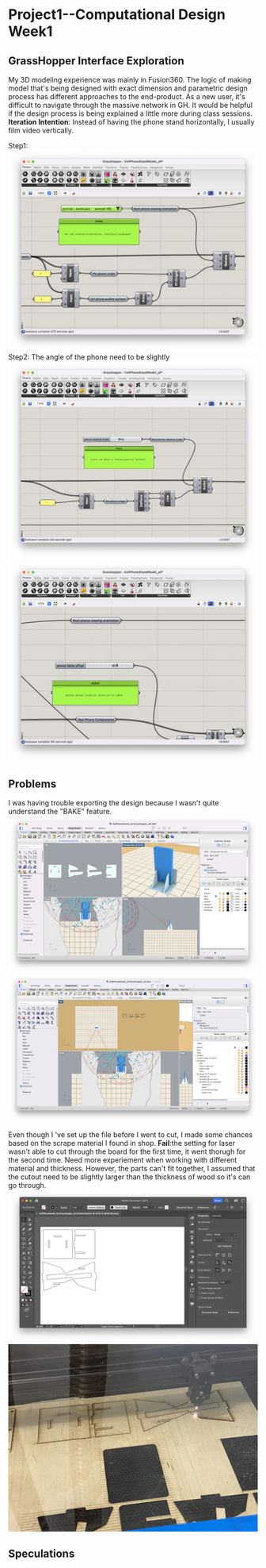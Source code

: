 # Project1--Computational Design Week1
## GrassHopper Interface Exploration ##
My 3D modeling experience was mainly in Fusion360. The logic of making model that's being designed with exact dimension and parametric design process has different approaches to the end-product. As a new user, it's difficult to navigate through the massive network in GH. It would be helpful if the design process is being explained a little more during class sessions. 
**Iteration Intention**: Instead of having the phone stand horizontally, I usually film video vertically. 

Step1: 
![alt text](GHP01.png)
Step2: The angle of the phone need to be slightly 
![alt text](GHP02.png)
![alt text](GHP03.png)

## Problems ##
I was having trouble exporting the design because I wasn't quite understand the "BAKE" feature.
![alt text](AfterChange.png)
![alt text](AfterBake.png)

Even though I 've set up the file before I went to cut, I made some chances based on the scrape material I found in shop. 
**Fail**:the setting for laser wasn't able to cut through the board for the first time, it went thorugh for the second time. Need more experiement when working with different material and thickness. However, the parts can't fit together, I assumed that the cutout need to be slightly larger than the thickness of wood so it's can go through. 
![alt text](LasercutSetup.png)
![alt text](Lasercut.jpg)
## Speculations ##

